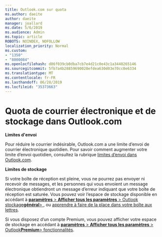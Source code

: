 ```yaml
---
title: Outlook.com sur quota
ms.author: daeite
author: daeite
manager: joallard
ms.date: 5/6/2019
ms.audience: Admin
ms.topic: article
ROBOTS: NOINDEX, NOFOLLOW
localization_priority: Normal
ms.custom:
- "1350"
- "8000084"
ms.openlocfilehash: d86f039cb0dba7cb7e4d21c0e43c1a3448265146
ms.sourcegitcommit: 5fb7a4b28859690020efdea630d03e70cc0e6334
ms.translationtype: MT
ms.contentlocale: fr-FR
ms.lasthandoff: 06/28/2019
ms.locfileid: "35373663"
---
```

# <a name="email-and-storage-quota-in-outlookcom"></a>Quota de courrier électronique et de stockage dans Outlook.com

**Limites d'envoi**

Pour réduire le courrier indésirable, Outlook.com a une limite d’envoi de courrier électronique quotidien. Pour savoir comment augmenter votre limite d’envoi quotidien, consultez la rubrique [limites d’envoi dans Outlook.com](https://support.office.com/article/279ee200-594c-40f0-9ec8-bb6af7735c2e).

**Limites de stockage**

Si votre boîte de réception est pleine, vous ne pourrez pas envoyer ni recevoir de messages, et les personnes qui vous envoient un message électronique obtiendront un message d’erreur indiquant que votre boîte de réception est saturée. Vous pouvez voir l’espace de stockage disponible en accédant à [ **paramètres** > **Afficher tous les paramètres** > Outlook stockage**général**> ](https://outlook.live.com/mail/options/general/storage), ou [apprendre à faire de la place dans votre boîte aux lettres](https://support.office.com/article/7ac99134-69e5-4619-ac0b-2d313bba5e9e).

Si vous disposez d’un compte Premium, vous pouvez afficher votre espace de stockage en accédant à [ **paramètres** > **Afficher tous les paramètres** > Outlook**Premium**> fonctionnalités](https://outlook.live.com/mail/options/premium/features).